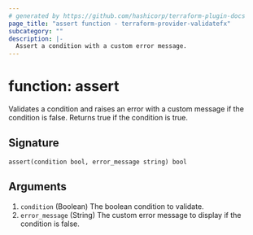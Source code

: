 ```yaml
---
# generated by https://github.com/hashicorp/terraform-plugin-docs
page_title: "assert function - terraform-provider-validatefx"
subcategory: ""
description: |-
  Assert a condition with a custom error message.
---
```


# function: assert

Validates a condition and raises an error with a custom message if the condition is false. Returns true if the condition is true.



## Signature

<!-- signature generated by tfplugindocs -->
```text
assert(condition bool, error_message string) bool
```

## Arguments

<!-- arguments generated by tfplugindocs -->
1. `condition` (Boolean) The boolean condition to validate.
1. `error_message` (String) The custom error message to display if the condition is false.
